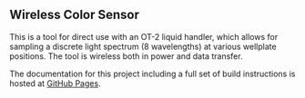 ## Wireless Color Sensor

This is a tool for direct use with an OT-2 liquid handler, which allows for sampling a discrete light spectrum (8 wavelengths) at various wellplate positions. The tool is wireless both in power and data transfer.

The documentation for this project including a full set of build instructions is hosted at [GitHub Pages](https://AccelerationConsortium.github.io/wireless-color-sensor/).
